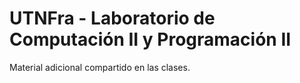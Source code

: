 # UTNFra - Laboratorio de Computación II y Programación II
Material adicional compartido en las clases.
